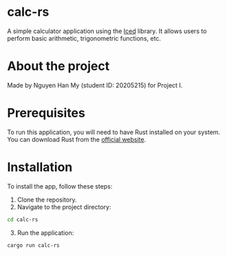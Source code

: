 # calc-rs
A simple calculator application using the [Iced](https://github.com/iced-rs/iced) library. It allows users to perform basic arithmetic, trigonometric functions, etc.



# About the project
Made by Nguyen Han My (student ID: 20205215) for Project I.

# Prerequisites
To run this application, you will need to have Rust installed on your system. You can download Rust from the [official website]( https://www.rust-lang.org/tools/install).

# Installation
To install the app, follow these steps:
1. Clone the repository.
2. Navigate to the project directory:
```bash
cd calc-rs
```
3. Run the application:
```
cargo run calc-rs
```
